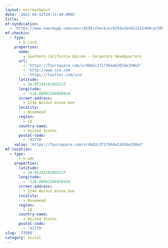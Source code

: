 ```yaml
---
layout: micropubpost
date: '2022-04-12T20:31:48.000Z'
title: ''
mf-syndication:
  - 'https://www.swarmapp.com/user/4195/checkin/6255e1b4d12121468cac3857'
mf-checkin:
  - type:
      - h-card
    properties:
      name:
        - Southern California Edison - Corporate Headquarters
      url:
        - 'https://foursquare.com/v/4b82c2f1f964a52016e330e3'
        - 'http://www.sce.com'
        - 'https://twitter.com/sce'
      latitude:
        - 34.05330181892127
      longitude:
        - -118.08082284930416
      street-address:
        - 2244 Walnut Grove Ave
      locality:
        - Rosemead
      region:
        - CA
      country-name:
        - United States
      postal-code:
        - '91770'
    value: 'https://foursquare.com/v/4b82c2f1f964a52016e330e3'
mf-location:
  - type:
      - h-adr
    properties:
      latitude:
        - 34.05330181892127
      longitude:
        - -118.08082284930416
      street-address:
        - 2244 Walnut Grove Ave
      locality:
        - Rosemead
      region:
        - CA
      country-name:
        - United States
      postal-code:
        - '91770'
slug: '73908'
category: social
---
```

